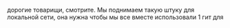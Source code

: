 дорогие товарищи, смотрите. Мы поднимаем такую штуку для локальной сети, она нужна чтобы мы все вместе использовали 1 гит для 